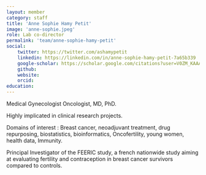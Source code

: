 ```yaml
---
layout: member
category: staff
title: 'Anne Sophie Hamy Petit'
image: 'anne-sophie.jpeg'
role: Lab co-director
permalink: 'team/anne-sophie-hamy-petit'
social:
    twitter: https://twitter.com/ashamypetit
    linkedin: https://linkedin.com/in/anne-sophie-hamy-petit-7a65b339
    google-scholar: https://scholar.google.com/citations?user=V0ZM_KAAAAAJ&hl=en
    github:
    website:
    orcid:
education:
---
```


Medical Gynecologist Oncologist, MD, PhD.

Highly implicated in clinical research projects.

Domains of interest : Breast cancer, neoadjuvant treatment, drug repurposing,
biostatistics, bioinformatics, Oncofertility, young women, health data, Immunity.

Principal Investigator of the FEERIC study, a french nationwide study aiming
at evaluating fertility and contraception in breast cancer survivors
compared to controls.
